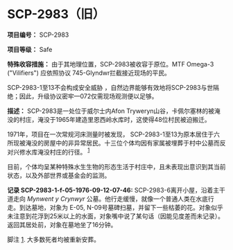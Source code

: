 # SCP-2983（旧）
                        

**项目编号：** SCP-2983

**项目等级：** Safe

**特殊收容措施：** 由于其地理位置，SCP-2983被收容于原位。MTF Omega-3 ("Vilifiers") 应依照协议 745-Glyndwr拦截接近现场的平民。

SCP-2983-1至13不会构成安全威胁 ，自然边界能够有效地将SCP-2983与世隔绝；因此，升级协议密牢—072仅需现场观测便以足够。

**描述：** SCP-2983是一处位于威尔士内Afon Tryweryn山谷，卡佩尔塞林的被淹没的村庄，淹没于1965年建造里恩西岭水库时，这使得48位村民被迫搬迁。

1971年，项目在一次常规河床测量时被发现， SCP-2983-1至13为原本居住于六所现被淹没的房屋中的非异常居民。十三位个体均因有家属被埋葬于村中公墓而反对兴修水库淹没村庄的行径。<sup class='footnoteref'>
 <a shape='rect' class='footnoteref' id='footnoteref-1' href='javascript:;' onclick='WIKIDOT.page.utils.scrollToReference(&apos;footnote-1&apos;)'>1</a>
</sup>

目前，个体均呈某种特殊水生生物的形态生活于村庄中，且未表现出意识到其当前状态，以及外部世界或基金会的监测。

**记录 SCP-2983-1-f-05-1976-09-12-07-46:** 
SCP-2983-6离开小屋，沿着主干道走向 *Mynwent y Crynwyr* 公墓。他行走缓慢，就像一个普通人类在水底行走。到达墓地，对象为 E-05, N-09号墓碑扫墓，并留下一些枯萎的花。对象似乎未注意到花浮到25米以上的水面，对象嘴中说了某句话（因能见度差而未记录）。返回其居处前，对象在墓地坐了16分钟。


脚注
<a shape='rect' href='javascript:;' onclick='WIKIDOT.page.utils.scrollToReference(&apos;footnoteref-1&apos;)'>1</a>. 大多数死者均被重新安葬。


                    